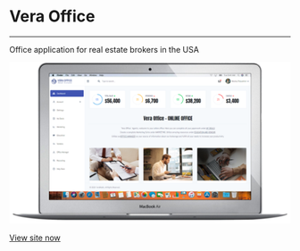 # Vera Office

---

Office application for real estate brokers in the USA

![vera_office](/img/vOff_display.png)

<a href="http://5guys.ru" target="_blank">View site now</a>
